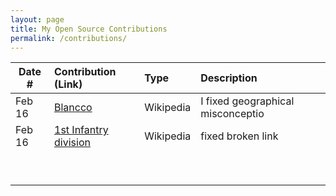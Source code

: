 ```yaml
---
layout: page
title: My Open Source Contributions
permalink: /contributions/
---
```


<!--
Type of the contribution should be "Wikipedia edit", "OpenStreet Map feature", "Documentation", "Course website", "Blog",
"Browser Add-on", etc.

The description should include a brief summary of what you did.

The link should bring us to a public page that shows your contribution.

Replace the first row with your own contribution.

-->

| Date # | Contribution (Link)                                                                            | Type      | Description                       |
| ------ | :--------------------------------------------------------------------------------------------- | :-------- | :-------------------------------- |
| Feb 16 | [Blancco](https://en.wikipedia.org/w/index.php?title=Blancco&gesuggestededit=1)                | Wikipedia | I fixed geographical misconceptio |
| Feb 16 | [1st Infantry division](<https://en.wikipedia.org/wiki/1st_Infantry_Division_(United_States)>) | Wikipedia | fixed broken link                 |
|        |                                                                                                |           |                                   |
|        |                                                                                                |           |                                   |
|        |                                                                                                |           |                                   |
|        |                                                                                                |           |                                   |
|        |                                                                                                |           |                                   |
|        |                                                                                                |           |                                   |
|        |                                                                                                |           |                                   |
|        |                                                                                                |           |                                   |
|        |                                                                                                |           |                                   |

